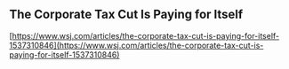 ## The Corporate Tax Cut Is Paying for Itself
  
  [https://www.wsj.com/articles/the-corporate-tax-cut-is-paying-for-itself-1537310846](https://www.wsj.com/articles/the-corporate-tax-cut-is-paying-for-itself-1537310846)